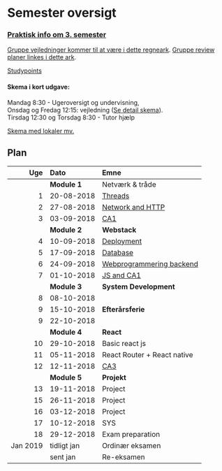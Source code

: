 # Semester oversigt

### [Praktisk info om 3. semester](Praktisk.md)

[Gruppe vejledninger kommer til at være i dette regneark]().
[Gruppe review planer linkes i dette ark]().

[Studypoints]()

#### Skema i kort udgave:<br>
Mandag 8:30 - Ugeroversigt og undervisning, <br>
Onsdag og Fredag 12:15: vejledning ([Se detail skema](https://docs.google.com/spreadsheets/d/1dimfKx2nP6wmzixonlXTLQn6IiLEhVQv8dgcOZC3V3k/edit?usp=sharing)).<br> 
Tirsdag 12:30 og Torsdag 8:30 - Tutor hjælp

[Skema med lokaler mv.]()



## Plan

|      Uge | Dato        | Emne                                     |
| -------: | :---------- | :--------------------------------------- |
|          | **Module 1** | Netværk & tråde |
|        1 | 20-08-2018  | [Threads](Module1/Week1/README.md) |
|        2 | 27-08-2018  | [Network and HTTP](Module1/Week1/README.md)                    |
|        3 | 03-09-2018  | [CA1](Module1/Week1/README.md)                    |
|          | **Module 2** | **Webstack**                             |
|        4 | 10-09-2018  | [Deployment](Module2/Week1-Deployment/README.md) |
|        5 | 17-09-2018  | [Database](Module2/Week2-Database/README.md) |
|        6 | 24-09-2018  | [Webprogrammering backend](Modul2e/Week3-Backend/README.md)  |
|        7 | 01-10-2018  | [JS and CA1](Modul2e/Week3-Backend/README.md)|
|          | **Module 3** | **System Development**     |
|		  8 | 08-10-2018 |  |
|		  9 | 15-10-2018 | **Efterårsferie**|
|		  9 | 22-10-2018 | |
|          | **Module 4** | **React**          |
|       10 | 29-10-2018  | Basic react js |
|       11 | 05-11-2018  | React Router + React native |
|       12 | 12-11-2018  | [CA3]() |
|          | **Module 5** | **Projekt**    |
|       13 | 19-11-2018  | Project |
|       15 | 26-11-2018  | Project |
|       16 | 03-12-2018  | Project|
|       17 | 10-12-2018  | SYS  |
|       18 | 29-12-2018  | Exam preparation  |
| Jan 2019 | tidligt jan  | Ordinær eksamen |
|          | sent jan    | Re-eksamen        |

